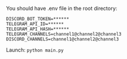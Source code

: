 You should have .env file in the root directory:
```
DISCORD_BOT_TOKEN=******
TELEGRAM_API_ID=******
TELEGRAM_API_HASH=******
TELEGRAM_CHANNELS=channel1@channel2@channel3
DISCORD_CHANNELS=channel1@channel2@channel3
```

Launch: `python main.py` 

